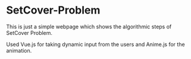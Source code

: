 # SetCover-Problem

This is just a simple webpage which shows the algorithmic steps of SetCover Problem.

Used Vue.js for taking dynamic input from the users and Anime.js for the animation.
